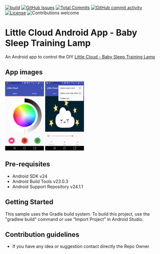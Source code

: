 [![build](https://github.com/ltpitt/java-spring-cloud-drive/workflows/build/badge.svg)](https://github.com/ltpitt/java-spring-cloud-drive/actions?query=workflow%3AAndroid%20CI)
[![GitHub Issues](https://img.shields.io/github/issues-raw/ltpitt/android-baby-sleep-training-lamp)](https://github.com/ltpitt/android-baby-sleep-training-lamp/issues)
[![Total Commits](https://img.shields.io/github/last-commit/ltpitt/android-baby-sleep-training-lamp)](https://github.com/ltpitt/android-baby-sleep-training-lamp/commits)
[![GitHub commit activity](https://img.shields.io/github/commit-activity/4w/ltpitt/android-baby-sleep-training-lamp?foo=bar)](https://github.com/ltpitt/android-baby-sleep-training-lamp/commits)
[![License](https://img.shields.io/badge/license-MIT-blue.svg)](https://github.com/ltpitt/android-baby-sleep-training-lamp/blob/master/LICENSE)
![Contributions welcome](https://img.shields.io/badge/contributions-welcome-orange.svg)

Little Cloud Android App - Baby Sleep Training Lamp
===================================

An Android app to control the DIY [Little Cloud - Baby Sleep Training Lamp](https://github.com/ltpitt/c-photon-baby-sleep-training-lamp)

App images
--------------
<img src="/screenshots/little_cloud_android_app_light.png" width="25%">
<img src="/screenshots/little_cloud_android_app_audio.png" width="25%">


Pre-requisites
--------------

- Android SDK v24
- Android Build Tools v23.0.3
- Android Support Repository v24.1.1

Getting Started
---------------

This sample uses the Gradle build system. To build this project, use the
"gradlew build" command or use "Import Project" in Android Studio.


Contribution guidelines
---------------
* If you have any idea or suggestion contact directly the Repo Owner
